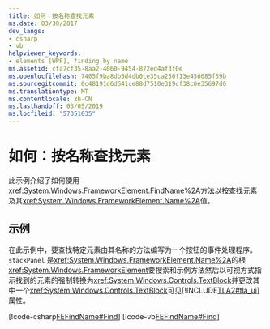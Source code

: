 ```yaml
---
title: 如何：按名称查找元素
ms.date: 03/30/2017
dev_langs:
- csharp
- vb
helpviewer_keywords:
- elements [WPF], finding by name
ms.assetid: cfa7cf35-8aa2-4060-9454-872ed4af3f0e
ms.openlocfilehash: 7405f9ba8db5d4db0ce35ca250f13e456685f39b
ms.sourcegitcommit: 0c48191d6d641ce88d7510e319cf38c0e35697d0
ms.translationtype: MT
ms.contentlocale: zh-CN
ms.lasthandoff: 03/05/2019
ms.locfileid: "57351035"
---
```

# <a name="how-to-find-an-element-by-its-name"></a>如何：按名称查找元素
此示例介绍了如何使用<xref:System.Windows.FrameworkElement.FindName%2A>方法以按查找元素及其<xref:System.Windows.FrameworkElement.Name%2A>值。  
  
## <a name="example"></a>示例  
 在此示例中，要查找特定元素由其名称的方法编写为一个按钮的事件处理程序。 `stackPanel` 是<xref:System.Windows.FrameworkElement.Name%2A>的根<xref:System.Windows.FrameworkElement>要搜索和示例方法然后以可视方式指示找到的元素的强制转换为<xref:System.Windows.Controls.TextBlock>并更改其中一个<xref:System.Windows.Controls.TextBlock>可见[!INCLUDE[TLA2#tla_ui](../../../../includes/tla2sharptla-ui-md.md)]属性。  
  
 [!code-csharp[FEFindName#Find](~/samples/snippets/csharp/VS_Snippets_Wpf/FEFindName/CSharp/default.xaml.cs#find)]
 [!code-vb[FEFindName#Find](~/samples/snippets/visualbasic/VS_Snippets_Wpf/FEFindName/VisualBasic/default.xaml.vb#find)]
